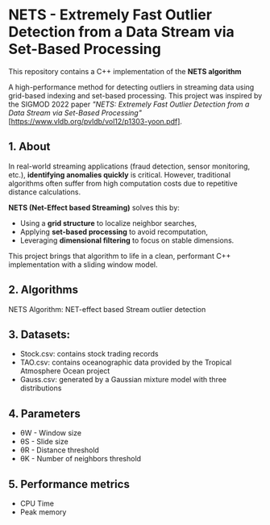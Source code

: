 # NETS - Extremely Fast Outlier Detection from a Data Stream via Set-Based Processing

This repository contains a C++ implementation of the **NETS algorithm**

A high-performance method for detecting outliers in streaming data using grid-based indexing and set-based processing. This project was inspired by the SIGMOD 2022 paper _"NETS: Extremely Fast Outlier Detection from a Data Stream via Set-Based Processing"_ [https://www.vldb.org/pvldb/vol12/p1303-yoon.pdf].

## 1. About
In real-world streaming applications (fraud detection, sensor monitoring, etc.), **identifying anomalies quickly** is critical. However, traditional algorithms often suffer from high computation costs due to repetitive distance calculations.

**NETS (Net-Effect based Streaming)** solves this by:
- Using a **grid structure** to localize neighbor searches,
- Applying **set-based processing** to avoid recomputation,
- Leveraging **dimensional filtering** to focus on stable dimensions.

This project brings that algorithm to life in a clean, performant C++ implementation with a sliding window model.

## 2. Algorithms

NETS Algorithm: NET-effect based Stream outlier detection

## 3. Datasets:
- Stock.csv: contains stock trading records
- TAO.csv: contains oceanographic data provided by the Tropical Atmosphere Ocean project
- Gauss.csv: generated by a Gaussian mixture model with three distributions

## 4. Parameters
- θW - Window size
- θS - Slide size
- θR - Distance threshold
- θK - Number of neighbors threshold

## 5. Performance metrics
- CPU Time
- Peak memory

